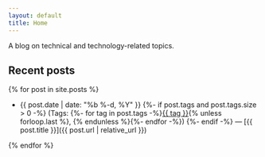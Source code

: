 ```yaml
---
layout: default
title: Home
---
```


A blog on technical and technology-related topics.

## Recent posts

{% for post in site.posts %}

- {{ post.date | date: "%b %-d, %Y" }}
  {%- if post.tags and post.tags.size > 0 -%}
  (Tags: {%- for tag in post.tags -%}<a href="{{ '/tag/' | append: tag | slugify | append: '/' | relative_url }}" rel="tag">{{ tag }}</a>{% unless forloop.last %}, {% endunless %}{%- endfor -%})
  {%- endif -%}
  — [{{ post.title }}]({{ post.url | relative_url }})

{% endfor %}
